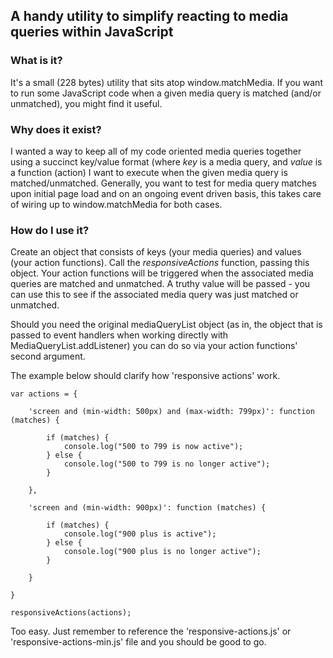 ## A handy utility to simplify reacting to media queries within JavaScript

### What is it?

It's a small (228 bytes) utility that sits atop window.matchMedia. If you want to run some JavaScript code when a given media query is matched (and/or unmatched), you might find it useful.

### Why does it exist?

I wanted a way to keep all of my code oriented media queries together using a succinct key/value format (where *key* is a media query, and *value* is a function (action) I want to execute when the given media query is matched/unmatched. Generally, you want to test for media query matches upon initial page load and on an ongoing event driven basis, this takes care of wiring up to window.matchMedia for both cases.  

### How do I use it?

Create an object that consists of keys (your media queries) and values (your action functions). Call the *responsiveActions* function, passing this object.  Your action functions will be triggered when the associated media queries are matched and unmatched. A truthy value will be passed - you can use this to see if the associated media query was just matched or unmatched. 

Should you need the original mediaQueryList object (as in, the object that is passed to event handlers when working directly with MediaQueryList.addListener) you can do so via your action functions' second argument.

The example below should clarify how 'responsive actions' work.

    var actions = {

        'screen and (min-width: 500px) and (max-width: 799px)': function (matches) {

            if (matches) {
                console.log("500 to 799 is now active");
            } else {
                console.log("500 to 799 is no longer active");
            }

        },

        'screen and (min-width: 900px)': function (matches) {

            if (matches) {
                console.log("900 plus is active");
            } else {
                console.log("900 plus is no longer active");
            }

        }

    }

    responsiveActions(actions);


Too easy. Just remember to reference the 'responsive-actions.js' or 'responsive-actions-min.js' file and you should be good to go. 